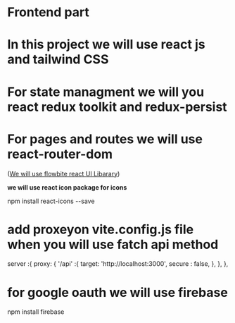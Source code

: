 # Frontend part

# In this project we will use react js and tailwind CSS
# For state managment we will you react redux toolkit and redux-persist
# For pages and routes we will use react-router-dom

([We will use flowbite react UI Libarary](https://www.flowbite-react.com/))

**we will use react icon package for icons**

npm install react-icons --save

# add proxeyon vite.config.js file when you will use fatch api method

server :{
    proxy: {
      '/api' :{
        target: 'http://localhost:3000',
        secure : false,
      },
    },
  },

# for google oauth we will use firebase

npm install firebase